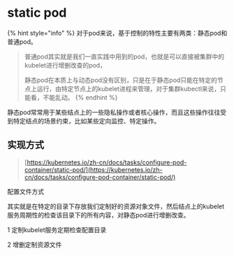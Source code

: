 # static pod



{% hint style="info" %}
对于pod来说，基于控制的特性主要有两类：静态pod和普通pod。

> 普通pod其实就是我们一直实践中用到的pod，也就是可以直接被集群中的kubelet进行增删改查的pod，
>
> 静态pod在本质上与动态pod没有区别，只是在于静态pod只能在特定的节点上运行，由特定节点上的kubelet进程来管理，对于集群kubectl来说，只能看，不能乱动。&#x20;
{% endhint %}

静态pod常常用于某些结点上的一些隐私操作或者核心操作，而且这些操作往往受到特定结点的场景约束，比如某些定向监控、特定操作。

## 实现方式

> [https://kubernetes.io/zh-cn/docs/tasks/configure-pod-container/static-pod/](https://kubernetes.io/zh-cn/docs/tasks/configure-pod-container/static-pod/)

配置文件方式

其实就是在特定的目录下存放我们定制好的资源对象文件，然后结点上的kubelet服务周期性的检查该目录下的所有内容，对静态pod进行增删改查。

1 定制kubelet服务定期检查配置目录&#x20;

2 增删定制资源文件

